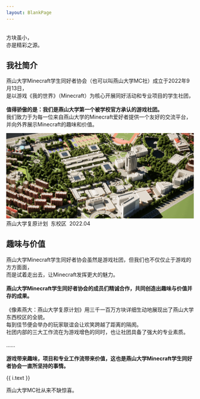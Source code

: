 ```yaml
---
layout: BlankPage
---
```


<script setup>
import Hero from '@/component/Hero.vue'
import ImageText from '@/component/ImageText.vue'
import TwoColumn from '@/component/TwoColumn.vue'
import ProjectCard from '@/component/ProjectCard.vue'
import JoinUs from '@/component/dedicated/JoinUs.vue'
import ConactUs from '@/component/dedicated/ConactUs.vue'
import MUABanner from '@/component/dedicated/MUABanner.vue'
import CountDown from '@/component/CountDown.vue'

import logoText from '@/image/logo/ysumc-text.svg'
import heroImage from '~/image/index/Hero.png'
import ProjImg1 from '~/image/index/Proj-1.png'
import ProjImg2 from '~/image/index/Proj-2.png'
import ProjImg3 from '~/image/index/Proj-3.jpg'
import ProjImg4 from '~/image/index/Proj-4.png'
import CountDownImg from '~/image/index/Countdown.png'

</script>

<Hero :image=heroImage class="mb-14">
  <div class="absolute bottom-36 md:top-[23%] left-4 md:left-8">
    <div class="w-full">
      <img :src=logoText class="h-20 md:h-32" />
    </div>
    <div
      class="mt-6 md:mt-16 ml-3 text-[3.2rem] md:text-[5.5rem] text-white font-normal leading-tight font-ysumc"
    >
      方块虽小，<br />
      亦是精彩之源。
    </div>
  </div>
</Hero>

<div class="container">

<div class="center-block">

## 我社简介

燕山大学Minecraft学生同好者协会（也可以叫燕山大学MC社）成立于2022年9月13日，<br />
是以游戏《我的世界》（Minecraft）为核心开展同好活动和专业项目的学生社团，<br />
<br />
**值得骄傲的是：我们是燕山大学第一个被学校官方承认的游戏社团。**
<br />
我们致力于为每一位来自燕山大学的Minecraft爱好者提供一个友好的交流平台，<br />
并向外界展示Minecraft的趣味和价值。

</div>

![An image](./image/index/BigPicture.png)
<ImageText align="left">燕山大学复原计划&nbsp;&nbsp;东校区&nbsp;&nbsp;2022.04</ImageText>

<TwoColumn>
<template #left>

## Minecraft是什么？

Minecraft中文译名《我的世界》，是瑞典游戏工作室Mojang
Studio于2009年推出的沙盒类电子游戏。游戏中以“方块”为单位元的建设模式和简便直观的操作手法让这款游戏的受众极为广泛，玩家可以通过游玩培养审美能力和逻辑思维。Minecraft本身也具有半开源性，这也会让玩家体验到诸如编程、网络工程等计算机知识。

</template>
<template #right>

![An image](./image/index/BigPicture.png)
<ImageText align="right">
《流浪地球2》太空电梯 轿厢 复原（1:1）<br />
秋田同学 2023.3&nbsp;&nbsp;
</ImageText>

</template>
</TwoColumn>

<div class="center-block">

## 趣味与价值

燕山大学Minecraft学生同好者协会虽然是游戏社团，但我们也不仅仅止于游戏的方方面面，<br />
而是试着走出去，让Minecraft发挥更大的魅力。<br />
<br />
**燕山大学Minecraft学生同好者协会的成员们精诚合作，共同创造出趣味与价值并存的成果。**<br />
<br />
《像素燕大：燕山大学复原计划》用三千一百万方块详细生动地展现出了燕山大学东西校区的全貌。<br />
每到佳节便会举办的玩家联谊会让欢笑跨越了距离的隔阂。<br />
社团内部的三大工作流在为游戏增色的同时，也让社团具备了强大的专业素质。<br />
<br />
……<br />
<br />
**游戏带来趣味，项目和专业工作流带来价值，这也是燕山大学Minecraft学生同好者协会一直所坚持的事情。**

</div>

<div class="max-w-7xl mb-14 mx-6 xl:mx-auto grid grid-cols-2 gap-8">
<ProjectCard v-for="i in [
  {
    title: '《像素燕大：燕山大学复原计划》',
    image: ProjImg1,
    link: '/project/work/pixel-ysu',
    text: '《像素燕大》:该项目于2022年2月24日着手计划建设，于2022年12月4日正式竣工，历时303天。由燕山大学Minecraft学生同好者协会打造，此项目以游戏《我的世界》为载体，通过CAD图纸、GIS定高、资料查询及图像拍摄等方法，进行燕山大学东、西校区的再现还原，将现实中的燕大转化为电子模型，打造最生动形象的燕山大学。',
  },
  {
    title: '工作流',
    image: ProjImg2,
    link: '/project/workflow/visual-effect',
    text: 'Minecraft具有半开源的性质，其底层工作很考验社员们的专业能力。燕山大学Minecraft学生同好者协会正在尝试建立涉及到专业软件的工作流，以提升社员们的专业素养。',
  },
  {
    title: '《云游燕大》校园导览系统',
    image: ProjImg3,
    link: '/project/work/online-ysu',
    text: '云游燕大:基于游戏《我的世界》的特殊性，相较于其他艺术形式，游览者可在其中切身实际进行游览，沉浸式感受世纪楼、燕宏桥、图书馆等燕大地标性建筑的魅力。通过简单的电脑、手机输入，便可实现在虚拟中畅游燕大。云游燕大同样支持虚拟现实设备进入，若游览者拥有此类设备，便可完全沉浸式体验在燕山大学漫步的体验。 ',
  },
  {
    title: '学生联谊会',
    image: ProjImg4,
    link: '/project/activity/festival-party',
    text: '“一起玩”是高校学生社交中最重要的一环。《玩家联谊会》希望能在佳节中带来欢庆，提升燕山大学Minecraft同好群体的认同感和凝聚力。',
  },
]"
      :key="i.title"
      :title="i.title"
      :image="i.image"
      :link="i.link"
      class="col-span-2 md:col-span-1"
      >{{ i.text }}
</ProjectCard>
</div>

<JoinUs />

<ConactUs />

</div>

<MUABanner />

<CountDown
:time="new Date('2024/2/10')"
title="距离下一次惊艳大家还剩下："
:image=CountDownImg>
燕山大学MC社从来不缺惊喜。
</CountDown>
